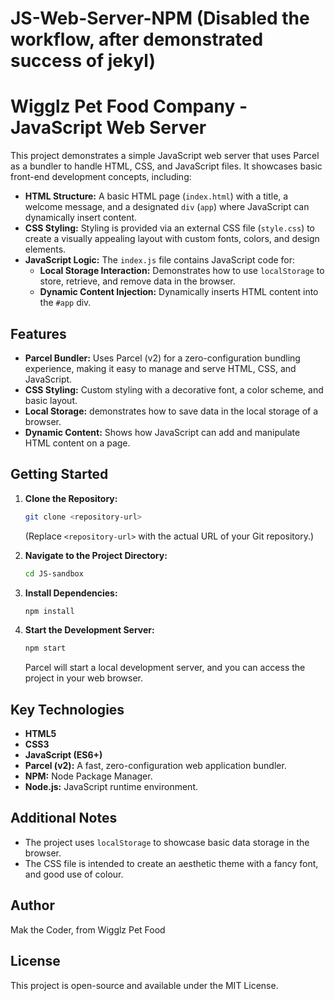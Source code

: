 # JS-Web-Server-NPM (Disabled the workflow, after demonstrated success of jekyl)
# Wigglz Pet Food Company - JavaScript Web Server

This project demonstrates a simple JavaScript web server that uses Parcel as a bundler to handle HTML, CSS, and JavaScript files. It showcases basic front-end development concepts, including:

*   **HTML Structure:**  A basic HTML page (`index.html`) with a title, a welcome message, and a designated `div` (`app`) where JavaScript can dynamically insert content.
*   **CSS Styling:**  Styling is provided via an external CSS file (`style.css`) to create a visually appealing layout with custom fonts, colors, and design elements.
*   **JavaScript Logic:** The `index.js` file contains JavaScript code for:
    *   **Local Storage Interaction:** Demonstrates how to use `localStorage` to store, retrieve, and remove data in the browser.
    *   **Dynamic Content Injection:** Dynamically inserts HTML content into the `#app` div.

## Features

*   **Parcel Bundler:** Uses Parcel (v2) for a zero-configuration bundling experience, making it easy to manage and serve HTML, CSS, and JavaScript.
*   **CSS Styling:** Custom styling with a decorative font, a color scheme, and basic layout.
* **Local Storage:** demonstrates how to save data in the local storage of a browser.
*   **Dynamic Content:** Shows how JavaScript can add and manipulate HTML content on a page.

## Getting Started

1.  **Clone the Repository:**
    ```bash
    git clone <repository-url>
    ```
    (Replace `<repository-url>` with the actual URL of your Git repository.)

2.  **Navigate to the Project Directory:**
    ```bash
    cd JS-sandbox
    ```

3.  **Install Dependencies:**
    ```bash
    npm install
    ```

4.  **Start the Development Server:**
    ```bash
    npm start
    ```

    Parcel will start a local development server, and you can access the project in your web browser.

## Key Technologies

*   **HTML5**
*   **CSS3**
*   **JavaScript (ES6+)**
*   **Parcel (v2):**  A fast, zero-configuration web application bundler.
* **NPM:** Node Package Manager.
* **Node.js:** JavaScript runtime environment.

## Additional Notes

*   The project uses `localStorage` to showcase basic data storage in the browser.
*   The CSS file is intended to create an aesthetic theme with a fancy font, and good use of colour.

## Author

Mak the Coder, from Wigglz Pet Food

## License

This project is open-source and available under the MIT License.
